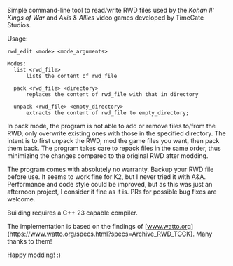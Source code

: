 Simple command-line tool to read/write RWD files used by the *Kohan II: Kings of War* and *Axis & Allies* video games developed by TimeGate Studios.

Usage:
```
rwd_edit <mode> <mode_arguments>

Modes:
  list <rwd_file>
      lists the content of rwd_file

  pack <rwd_file> <directory>
      replaces the content of rwd_file with that in directory

  unpack <rwd_file> <empty_directory>
      extracts the content of rwd_file to empty_directory;
```

In pack mode, the program is not able to add or remove files to/from the RWD, only overwrite existing ones with those in the specified directory. The intent is to first unpack the RWD, mod the game files you want, then pack them back. The program takes care to repack files in the same order, thus minimizing the changes compared to the original RWD after modding.

The program comes with absolutely no warranty. Backup your RWD file before use. It seems to work fine for K2, but I never tried it with A&A. Performance and code style could be improved, but as this was just an afternoon project, I consider it fine as it is. PRs for possible bug fixes are welcome.

Building requires a C++ 23 capable compiler.

The implementation is based on the findings of [www.watto.org](https://www.watto.org/specs.html?specs=Archive_RWD_TGCK). Many thanks to them!

Happy modding! :)
